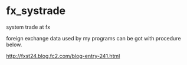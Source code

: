 # fx_systrade
system trade at fx

foreign exchange data used by my programs can be got with procedure below.

http://fxst24.blog.fc2.com/blog-entry-241.html
